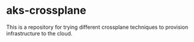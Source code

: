 # aks-crossplane
This is a repository for trying different crossplane techniques to provision infrastructure to the cloud.